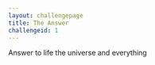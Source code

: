 ```yaml
---
layout: challengepage
title: The Answer
challengeid: 1
---
```

Answer to life the universe and everything
